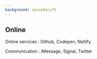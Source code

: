 ```yaml
---
background: secondary75
---
```


## Online

Online services
: Github, Codepen, Netlify

Communication
: iMessage, Signal, Twitter
